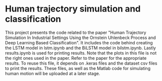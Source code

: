 # Human trajectory simulation and classification

This project presents the code related to the paper "Human Trajectory Simulation In Industrial Settings Using the Ornstein Uhlenbeck Process and Deep Learning Based Classification". It includes the code behind creating the LSTM model in lstm.ipynb and the BiLSTM model in bilstm.ipynb. Lastly results.ipynb is used for printing results. Note that the plots in this file is not the right ones used in the paper. Refer to the paper for the appropriate results. To reuse this file, it depends on .keras files and the dataset csv files to print the results. These files, as well as the Matlab code for simulating human motion will be uploaded at a later stage.
